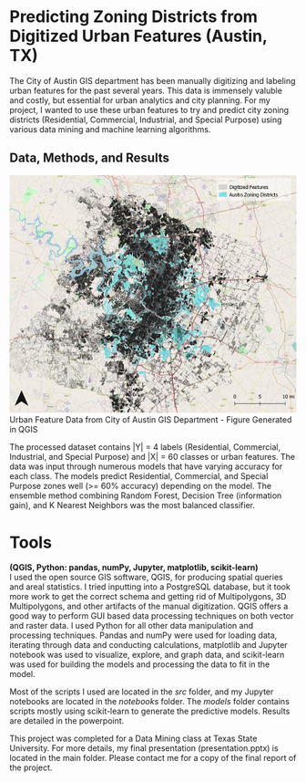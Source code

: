 # Predicting Zoning Districts from Digitized Urban Features (Austin, TX)
The City of Austin GIS department has been manually digitizing and labeling urban features for the past several years. This data is immensely valuble and costly, but essential for urban analytics and city planning. For my project, I wanted to use these urban features to try and predict city zoning districts (Residential, Commercial, Industrial, and Special Purpose) using various data mining and machine learning algorithms.

## Data, Methods, and Results
![alt text](https://github.com/ledanieln/CoA-Zone-Prediction/blob/master/AustinUrbanFeatures.png "Urban Feature Data from Austin GIS Department")  
Urban Feature Data from City of Austin GIS Department - Figure Generated in QGIS

The processed dataset contains |Y| = 4 labels  (Residential, Commercial, Industrial, and Special Purpose) and |X| = 60 classes or urban features. The data was input through numerous models that have varying accuracy for each class. The models predict Residential, Commercial, and Special Purpose zones well (>= 60% accuracy) depending on the model. The ensemble method combining Random Forest, Decision Tree (information gain), and K Nearest Neighbors was the most balanced classifier. 

# Tools 
**(QGIS, Python: pandas, numPy, Jupyter, matplotlib, scikit-learn)**  
I used the open source GIS software, QGIS, for producing spatial queries and areal statistics. I tried inputting into a PostgreSQL database, but it took more work to get the correct schema and getting rid of Multipolygons, 3D Multipolygons, and other artifacts of the manual digitization. QGIS offers a good way to perform GUI based data processing techniques on both vector and raster data. 
I used Python for all other data manipulation and processing techniques. Pandas and numPy were used for loading data, iterating through data and conducting calculations, matplotlib and Jupyter notebook was used to visualize, explore, and graph data, and scikit-learn was used for building the models and processing the data to fit in the model.  

Most of the scripts I used are located in the *src* folder, and my Jupyter notebooks are located in the *notebooks* folder. The *models* folder contains scripts mostly using scikit-learn to generate the predictive models. Results are detailed in the powerpoint.  

This project was completed for a Data Mining class at Texas State University. For more details, my final presentation (presentation.pptx) is located in the main folder. Please contact me for a copy of the final report of the project.
